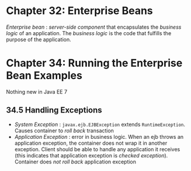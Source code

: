 # Chapter 32: Enterprise Beans
*Enterprise bean* : *server-side component* that encapsulates the *business logic* of an application. The *business logic* is the code that fulfills the purpose of the application.
# Chapter 34: Running the Enterprise Bean Examples
Nothing new in Java EE 7

## 34.5 Handling Exceptions
* *System Exception* : `javax.ejb.EJBException` extends `RuntimeException`. Causes container to *roll back* transaction
* *Application Exception* : error in business logic. When an ejb throws an application exception, the container does not wrap it in another exception. Client should be able to handle any application it receives (this indicates that application exception is *checked exception*). Container does *not roll back* application exception 
